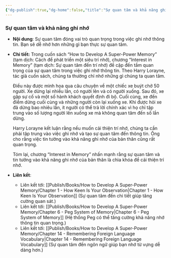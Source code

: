 ```yaml
---
{"dg-publish":true,"dg-home":false,"title":"Sự quan tâm và khả năng ghi nhớ","date":"2024-08-31","tags":["#books","#memory","#How_to_Develop_A_Super_Power_Memory"],"Chương":"Chương4","dg-path":"Books/How to Develop A Super-Power Memory/Chapter 4 - Interest in Memory.md","permalink":"/books/how-to-develop-a-super-power-memory/chapter-4-interest-in-memory/","dgPassFrontmatter":true,"updated":"2025-01-30T23:55:42.943+07:00"}
---
```


### Sự quan tâm và khả năng ghi nhớ

- **Nội dung**: Sự quan tâm đóng vai trò quan trọng trong việc ghi nhớ thông tin. Bạn sẽ dễ nhớ hơn những gì bạn thực sự quan tâm.
- **Chi tiết:**
	Trong cuốn sách “How to Develop A Super-Power Memory” (tạm dịch: Cách để phát triển một siêu trí nhớ), chương “Interest in Memory” (tạm dịch: Sự quan tâm đến trí nhớ) đề cập đến tầm quan trọng của sự quan tâm trong việc ghi nhớ thông tin. Theo Harry Lorayne, tác giả cuốn sách, chúng ta thường chỉ nhớ những gì chúng ta quan tâm.
	
	Điều này được minh họa qua câu chuyện về một chiếc xe buýt chở 50 người. Xe dừng lại nhiều lần, có người lên và có người xuống. Sau đó, xe gặp sự cố và một số hành khách quyết định đi bộ. Cuối cùng, xe đến điểm dừng cuối cùng và những người còn lại xuống xe. Khi được hỏi xe đã dừng bao nhiêu lần, ít người có thể trả lời chính xác vì họ chỉ tập trung vào số lượng người lên xuống xe mà không quan tâm đến số lần dừng.
	
	Harry Lorayne kết luận rằng nếu muốn cải thiện trí nhớ, chúng ta cần phải tập trung vào việc ghi nhớ và tạo sự quan tâm đến thông tin. Ông cho rằng việc tin tưởng vào khả năng ghi nhớ của bản thân cũng rất quan trọng.
	
	Tóm lại, chương “Interest in Memory” nhấn mạnh rằng sự quan tâm và tin tưởng vào khả năng ghi nhớ của bản thân là chìa khóa để cải thiện trí nhớ.
- **Liên kết**:
    - Liên kết tới: [[Publish/Books/How to Develop A Super-Power Memory/Chapter 1 - How Keen Is Your Observation\|Chapter 1 - How Keen Is Your Observation]] (Sự quan tâm đến chi tiết giúp tăng cường quan sát.)
    - Liên kết tới: [[Publish/Books/How to Develop A Super-Power Memory/Chapter 6 - Peg System of Memory\|Chapter 6 - Peg System of Memory]] (Hệ thống Peg có thể tăng cường khả năng nhớ thông tin quan trọng.)
    - Liên kết tới: [[Publish/Books/How to Develop A Super-Power Memory/Chapter 14 - Remembering Foreign Language Vocabulary\|Chapter 14 - Remembering Foreign Language Vocabulary]] (Sự quan tâm đến ngôn ngữ giúp bạn nhớ từ vựng dễ dàng hơn.)


